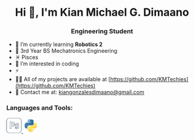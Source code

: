 <h1 align="center">Hi 👋, I'm Kian Michael G. Dimaano</h1>
<h3 align="center">Engineering Student</h3>

- 🌱 I’m currently learning **Robotics 2**
- 📖 3rd Year BS Mechatronics Engineering
- ♓ Pisces
- 👀 I’m interested in coding
- ⚡
- 👨‍💻 All of my projects are available at [https://github.com/KMTechies](https://github.com/KMTechies)
- 📩 Contact me at: kiangonzalesdimaano@gmail.com



<h3 align="left">Languages and Tools:</h3>
<p align="left"> <a href="https://www.photoshop.com/en" target="_blank" rel="noreferrer"> <img src="https://raw.githubusercontent.com/devicons/devicon/master/icons/photoshop/photoshop-line.svg" alt="photoshop" width="40" height="40"/> </a> <a href="https://www.python.org" target="_blank" rel="noreferrer"> <img src="https://raw.githubusercontent.com/devicons/devicon/master/icons/python/python-original.svg" alt="python" width="40" height="40"/> </a> </p>

